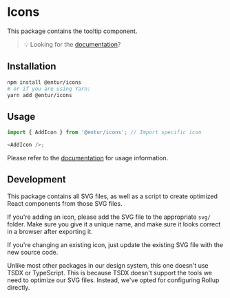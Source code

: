# Icons

This package contains the tooltip component.

> 💡 Looking for the [documentation](https://design.entur.org/komponenter/resources/icons)?

## Installation

```sh
npm install @entur/icons
# or if you are using Yarn:
yarn add @entur/icons
```

## Usage

```js
import { AddIcon } from '@entur/icons'; // Import specific icon

<AddIcon />;
```

Please refer to the [documentation](https://design.entur.org/komponenter/resources/icons) for usage information.

## Development

This package contains all SVG files, as well as a script to create optimized React components from those SVG files.

If you're adding an icon, please add the SVG file to the appropriate `svg/` folder. Make sure you give it a unique name, and make sure it looks correct in a browser after exporting it.

If you're changing an existing icon, just update the existing SVG file with the new source code.

Unlike most other packages in our design system, this one doesn't use TSDX or TypeScript. This is because TSDX doesn't support the tools we need to optimize our SVG files. Instead, we've opted for configuring Rollup directly.
